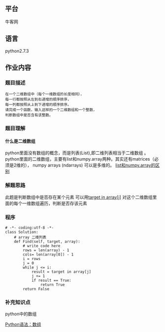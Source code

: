 ## 平台
牛客网

## 语言
python2.7.3

## 作业内容

### 题目描述
    在一个二维数组中（每个一维数组的长度相同），
    每一行都按照从左到右递增的顺序排序，
    每一列都按照从上到下递增的顺序排序。
    请完成一个函数，输入这样的一个二维数组和一个整数，
    判断数组中是否含有该整数。

### 题目理解

#### 什么是二维数组
python里面没有数组的概念，而是列表(List),即二维列表相当于二维数组 。
python里面的二维数组，主要有list和numpy.array两种。其实还有matrices（必须是2维的），
numpy arrays (ndarrays) 可以是多维的。
[list和numpy.array的区别](https://blog.csdn.net/qq_30490125/article/details/51445390)


### 解题思路
此题是判断数组中是否存在某个元素
可以用[target in array[j]](https://blog.csdn.net/qzc70919700/article/details/72983513)
对这个二维数组里面的每个一维数组遍历，判断是否存该元素

### 程序
    # -*- coding:utf-8 -*-
    class Solution:
        # array 二维列表
        def Find(self, target, array):
            # write code here
            rows = len(array) - 1
            cols= len(array[0]) - 1
            i = rows
            j = 0
            while j <= i:
                result = target in array[j]
                j += 1
                if result == True:
                    return True
            return False

### 补充知识点

python中的数组

[Python语法：数组](https://blog.csdn.net/qzc70919700/article/details/72983513)
